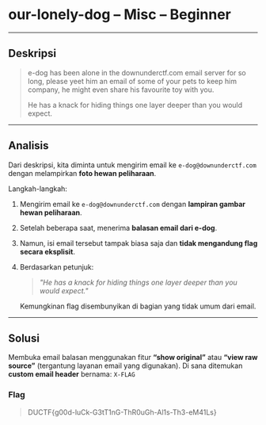 # our-lonely-dog – Misc – Beginner

---

## Deskripsi

> e-dog has been alone in the downunderctf.com email server for so long, please yeet him an email of some of your pets to keep him company, he might even share his favourite toy with you.  
>
> He has a knack for hiding things one layer deeper than you would expect.

---

## Analisis

Dari deskripsi, kita diminta untuk mengirim email ke `e-dog@downunderctf.com`
dengan melampirkan **foto hewan peliharaan**.

Langkah-langkah:

1. Mengirim email ke `e-dog@downunderctf.com` dengan **lampiran gambar hewan peliharaan**.
2. Setelah beberapa saat, menerima **balasan email dari e-dog**.
3. Namun, isi email tersebut tampak biasa saja dan **tidak mengandung flag secara eksplisit**.
4. Berdasarkan petunjuk:
   > _"He has a knack for hiding things one layer deeper than you would expect."_
   
   Kemungkinan flag disembunyikan di bagian yang tidak umum dari email.

---

## Solusi

Membuka email balasan menggunakan fitur **“show original”** atau **“view raw source”** (tergantung layanan email yang digunakan).
Di sana ditemukan **custom email header** bernama:
`X-FLAG`

### Flag

> DUCTF{g00d-luCk-G3tT1nG-ThR0uGh-Al1s-Th3-eM41Ls}